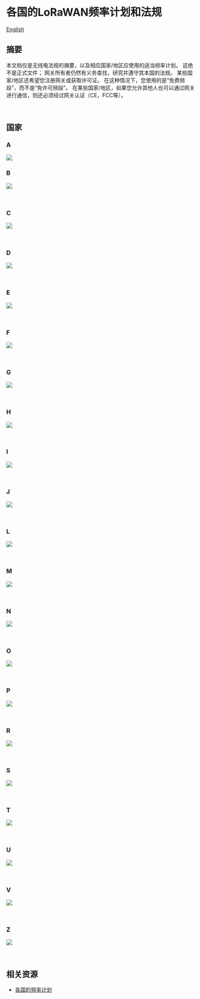 # 各国的LoRaWAN频率计划和法规

[English](https://heltec-automation-docs.readthedocs.io/en/latest/general/lorawan_frequency_plans_by_country.html)

## 摘要

本文档仅是无线电法规的摘要，以及相应国家/地区应使用的适当频率计划。 这绝不是正式文件； 网关所有者仍然有义务查找，研究并遵守其本国的法规。 某些国家/地区还希望您注册网关或获取许可证。 在这种情况下，您使用的是“免费频段”，而不是“免许可频段”。 在某些国家/地区，如果您允许其他人也可以通过网关进行通信，则还必须经过网关认证（CE，FCC等）。

&nbsp;

## 国家

### A

![](img/lorawan_frequency_plans_by_country/01.png)



### B

![](img/lorawan_frequency_plans_by_country/02.png)

&nbsp;

### C

![](img/lorawan_frequency_plans_by_country/03.png)

&nbsp;

### D

![](img/lorawan_frequency_plans_by_country/04.png)

&nbsp;

### E

![](img/lorawan_frequency_plans_by_country/05.png)

&nbsp;

### F

![](img/lorawan_frequency_plans_by_country/06.png)

&nbsp;

### G

![](img/lorawan_frequency_plans_by_country/07.png)

&nbsp;

### H

![](img/lorawan_frequency_plans_by_country/08.png)

&nbsp;

### I

![](img/lorawan_frequency_plans_by_country/09.png)

&nbsp;

### J

![](img/lorawan_frequency_plans_by_country/10.png)

&nbsp;

### L

![](img/lorawan_frequency_plans_by_country/11.png)

&nbsp;

### M

![](img/lorawan_frequency_plans_by_country/12.png)

&nbsp;

### N

![](img/lorawan_frequency_plans_by_country/13.png)

&nbsp;

### O

![](img/lorawan_frequency_plans_by_country/14.png)

&nbsp;

### P

![](img/lorawan_frequency_plans_by_country/15.png)

&nbsp;

### R

![](img/lorawan_frequency_plans_by_country/16.png)

&nbsp;

### S

![](img/lorawan_frequency_plans_by_country/17.png)

&nbsp;

### T

![](img/lorawan_frequency_plans_by_country/18.png)

&nbsp;

### U

![](img/lorawan_frequency_plans_by_country/19.png)

&nbsp;

### V

![](img/lorawan_frequency_plans_by_country/20.png)

&nbsp;

### Z

![](img/lorawan_frequency_plans_by_country/21.png)

&nbsp;

## 相关资源

- [各国的频率计划](https://www.thethingsnetwork.org/docs/lorawan/frequencies-by-country.html)